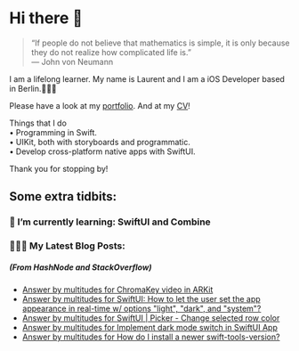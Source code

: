# Hi there 👋

> “If people do not believe that mathematics is simple, it is only because they do not realize how complicated life is.”   
― John von Neumann

 
I am a lifelong learner. My name is Laurent and I am a iOS Developer based in Berlin.👨🏻‍💻   

Please have a look at my [portfolio](https://github.com/multitudes/portfolio/blob/master/README.md). 
And at my [CV](https://multitudes.github.io/images/cv/cv-for-ios-nov2020.pdf)!

Things that I do  
• Programming in Swift.  
• UIKit, both with storyboards and programmatic.  
• Develop cross-platform native apps with SwiftUI.  

Thank you for stopping by!

## Some extra tidbits:

### 🌱 I’m currently learning: SwiftUI and Combine


###  👨🏻‍💻 My Latest Blog Posts:
##### (From HashNode and StackOverflow)
<!-- BLOG-POST-LIST:START -->
- [Answer by multitudes for ChromaKey video in ARKit](https://stackoverflow.com/questions/49960262/chromakey-video-in-arkit/70110548#70110548)
- [Answer by multitudes for SwiftUI: How to let the user set the app appearance in real-time w/ options &quot;light&quot;, &quot;dark&quot;, and &quot;system&quot;?](https://stackoverflow.com/questions/65798263/swiftui-how-to-let-the-user-set-the-app-appearance-in-real-time-w-options-lig/69946169#69946169)
- [Answer by multitudes for SwiftUI | Picker - Change selected row color](https://stackoverflow.com/questions/64523972/swiftui-picker-change-selected-row-color/69944302#69944302)
- [Answer by multitudes for Implement dark mode switch in SwiftUI App](https://stackoverflow.com/questions/58476048/implement-dark-mode-switch-in-swiftui-app/69941113#69941113)
- [Answer by multitudes for How do I install a newer swift-tools-version?](https://stackoverflow.com/questions/63404251/how-do-i-install-a-newer-swift-tools-version/69932928#69932928)
<!-- BLOG-POST-LIST:END -->

<!--

<script type="text/javascript" src="https://cdnjs.buymeacoffee.com/1.0.0/button.prod.min.js" data-name="bmc-button" data-slug="multitudes" data-color="#FFDD00" data-emoji=""  data-font="Cookie" data-text="Buy me a coffee" data-outline-color="#000000" data-font-color="#000000" data-coffee-color="#ffffff" ></script>

If you can't get enough of me I collected some more links [here](https://linktr.ee/LaurentBrusa)!
**multitudes/multitudes** is a ✨ _special_ ✨ repository because its `README.md` (this file) appears on your GitHub profile.

Here are some ideas to get you started:

- 🔭 I’m currently working on ...
- 🌱 I’m currently learning ...
- 👯 I’m looking to collaborate on ...
- 🤔 I’m looking for help with ...
- 💬 Ask me about ...
- 📫 How to reach me: ...
- 😄 Pronouns: ...
- ⚡ Fun fact: ...

<p align="center">
  <img src="" width="400"  title="Laurent on the bicycle">
</p>
-->
